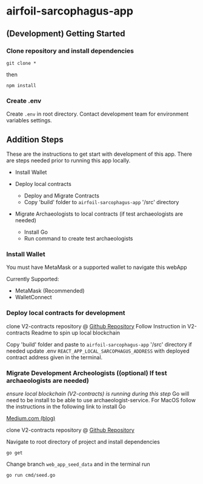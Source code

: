 # airfoil-sarcophagus-app


## (Development) Getting Started

### Clone repository and install dependencies

```
git clone *
```

then

```
npm install
```

### Create .env
Create `.env` in root directory. Contact development team for environment variables settings.

## Addition Steps
These are the instructions to get start with development of this app. There are steps needed prior to running this app locally.

- Install Wallet

- Deploy local contracts
  - Deploy and Migrate Contracts
  - Copy 'build' folder to `airfoil-sarcophagus-app` '/src' directory
- Migrate Archaeologists to local contracts (if test archaeologists are needed)
  - Install Go
  - Run command to create test archaeologists

### Install Wallet
You must have MetaMask or a supported wallet to navigate this webApp

Currently Supported:
- MetaMask (Recommended)
- WalletConnect
### Deploy local contracts for development

clone V2-contracts repository @ [Github Repository](https://github.com/decent-labs/airfoil-sarcophagus-v2-contracts)
Follow Instruction in V2-contracts Readme to spin up local blockchain

Copy 'build' folder and paste to `airfoil-sarcophagus-app` '/src' directory
if needed update .env `REACT_APP_LOCAL_SARCOPHAGUS_ADDRESS` with deployed contract address given in the terminal.

### Migrate Development Archeologists ((optional) If test archaeologists are needed)
*ensure local blockchain (V2-contracts) is running during this step*
Go will need to be install to be able to use archaeologist-service. For MacOS follow the instructions in the following link to install Go

[Medium.com (blog)](https://medium.com/@jimkang/install-go-on-mac-with-homebrew-5fa421fc55f5)

clone V2-contracts repository @ [Github Repository](https://github.com/decent-labs/airfoil-sarcophagus-archaeologist-service)

Navigate to root directory of project and install dependencies
```
go get
```

Change branch `web_app_seed_data` and in the terminal run
```
go run cmd/seed.go
```